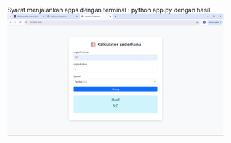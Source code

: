 Syarat menjalankan apps dengan terminal : python app.py 
dengan hasil ![Alt Text](hasilImage/kalkulator.png)
